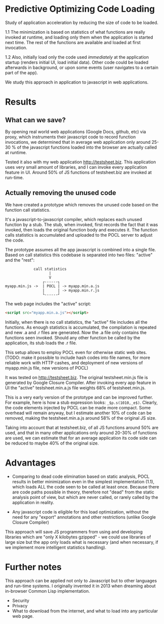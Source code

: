 # Predictive Optimizing Code Loading

Study of application acceleration by reducing the size of code to be loaded.

1.1 The minimization is based on statistics of what functions are really invoked at runtime,
and loading only them when the application is started next time. The rest of the functions
are available and loaded at first invocation.

1.2 Also, initially load only the code used _immediately_ at the application startup
(renders initial UI, load initial data). Other code could be loaded afterwards in background,
or upon some events (user navigates to a certain part of the app).

We study this approach in application to javascript in web applications.

# Results

## What can we save?

By opening real world web applications (Google Docs, github, etc) via
proxy, which instruments their javascript code to record function invocations,
we determined that in average web application only around 25-30 % of the
javascript functions loaded into the browser are actually called at runtime.

Tested it also with my web application http://testsheet.biz. This
application uses very small amount of libraries, and I can invoke every
application feature in UI. Around 50% of JS functions of testsheet.biz
are invoked at run-time.

## Actually removing the unused code

We have created a prototype which removes the unused code based on the
function call statistics.

It's a javascript-to-javascript compiler, which replaces each unused function
by a stub. The stub, when invoked, first records the fact that it was invoked,
then loads the original function body and executes it. The function calls
statistics is accumulated and uploaded to the POCL server to adjust the code.

The prototype assumes all the app javascript is combined into a single file.
Based on call statistics this codebase is separated into
two files: "active" and the "rest":

```
             call statistics
                    |
                    V
                 ┌------┐
myapp.min.js ->  | POCL | -> myapp.min.a.js
                 |      | -> myapp.min.r.js
                 └------┘

```

The web page includes the "active" script:
```html
<script src="myapp.min.a.js"></script>
```

Initially, when there is no call statistics, the "active" file includes all the functions.
As enough statistics is accumulated, the compilation is repeated
and new .a and .r files are generated. Now the .a file only contains
the functions seen invoked. Should any other function be called by the application,
its stub loads the .r file.

This setup allows to employ POCL even for otherwise static web sites.
(TODO: make it possible to include hash codes into file names,
for more reliable work with HTTP cashes, and deployment of new versions
of myapp.min.js file, new versions of POCL)

It was tested on http://testsheet.biz. The original testsheet.min.js file
is generated by Google Closure Compiler. After invoking every app
feature in UI the "active" testsheet.min.a.js file weights 68%
of testsheet.min.js.

This is a very early version of the prototype and can be improved further.
For example, here is how a stub expression looks: `_$p.s(1010,_e$)`.
Clearly, the code elements injected by POCL can be made more compact.
Some overhead will remain anyway, but I estimate another 10% of code
can be removed, making the testsheet.min.a.js around 58% of the original
JS size.

Taking into account that at testsheet.biz, of all JS functions
around 50% are used, and that in many other applications only
around 20-30% of functions are used, we can estimate
that for an average application its code side can be reduced to maybe
40% of the original size.

# Advantages

- Comparing to dead code elimination based on static analysis,
  POCL results in better minimization even in the simplest implementation  (1.1),
  which loads ALL the code seen to be called at least once.
  Because there are code paths possible in theory, therefore not "dead"
  from the static analysis point of view, but which are never called,
  or rarely called by the application in reality.

- Any javascript code is eligible for this load optimization,
  without the need for any "export" annotations and other restrictions
  (unlike Google Closure Compiler)

This approach will save JS programmers from using and developing libraries
which are "only X kilobytes gzipped" - we could use libraries of large size
but the app only loads what is necessary (and when necessary, if we implement
more intelligent statistics handling).

# Further notes

This approach can be applied not only to Javascript but to other languages
and run-time systems. I originally invented it in 2013 when dreaming
about in-browser Common Lisp implementation.

- Security
- Privacy
- What to download from the internet, and what to load into any particular web page.
